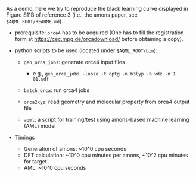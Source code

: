 

As a demo, here we try to reproduce the black learning curve displayed in Figure S11B of reference 3 (i.e., the amons paper, see `$AQML_ROOT/README.md`).

- prerequisite: `orca4` has to be acquired (One has to fill the registration form at https://cec.mpg.de/orcadownload/ before obtaining a copy).

- python scripts to be used (located under `$AQML_ROOT/bin`): 

  - `gen_orca_jobs`: generate orca4 input files 
    - e.g., `gen_orca_jobs -loose -t optg -m b3lyp -b vdz -n 1 01.sdf`
 
  - `batch_orca`: run orca4 jobs 
 
  - `orca2xyz`: read geometry and molecular property from orca4 output file
 
  - `aqml`: a script for training/test using amons-based machine learning (AML) model


- Timings 
  - Generation of amons: ~10^0 cpu seconds
  - DFT calculation: ~10^0 cpu minutes per amons, ~10^2 cpu minutes for target
  - AML: ~10^0 cpu seconds

